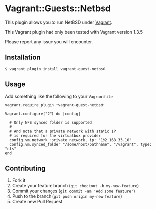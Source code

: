 # Vagrant::Guests::Netbsd

This plugin allows you to run NetBSD under [Vagrant][vagrant].

This Vagrant plugin had only been tested with Vagrant version 1.3.5

Please report any issue you will encounter.

## Installation


    $ vagrant plugin install vagrant-guest-netbsd


## Usage

Add something like the following to your `Vagrantfile`


    Vagrant.require_plugin "vagrant-guest-netbsd"
  
    Vagrant.configure("2") do |config|
      
      # Only NFS synced folder is supported
      #
      # And note that a private network with static IP
      # is required for the virtualbox provider
      config.vm.network :private_network, ip: "192.168.33.10"
      config.vm.synced_folder "/some/host/pathname", "/vagrant", type: "nfs"
    end


## Contributing

1. Fork it
2. Create your feature branch (`git checkout -b my-new-feature`)
3. Commit your changes (`git commit -am 'Add some feature'`)
4. Push to the branch (`git push origin my-new-feature`)
5. Create new Pull Request


[vagrant]: http://www.vagrantup.com/ "Vagrant"
